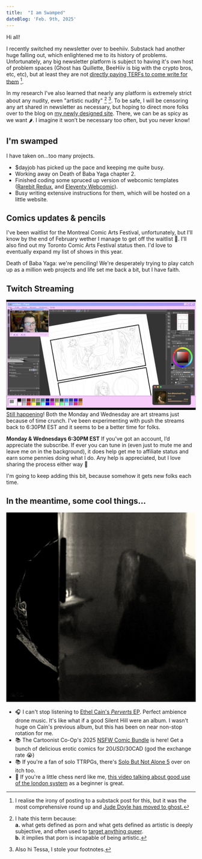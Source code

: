 ```yaml
---
title:  "I am Swamped"
dateBlog: 'Feb. 9th, 2025'
---
```

Hi all!

I recently switched my newsletter over to beehiiv. Substack had another huge falling out, which enlightened me to its history of problems. Unfortunately, any big newsletter platform is subject to having it's own host of problem spaces (Ghost has Quillette, BeeHiiv is big with the crypto bros, etc, etc), but at least they are not [directly paying TERFs to come write for them](https://doyles.substack.com/p/in-queers-we-trust-all-others-pay) [^1].
<!-- excerpt -->

In my research I've also learned that nearly any platform is extremely strict about any nudity, even "artistic nudity" [^2] [^3]. To be safe, I will be censoring any art shared in newsletter as necessary, but hoping to direct more folks over to the blog on [my newly designed site](katedee.com). There, we can be as spicy as we want 🌶️. I imagine it won’t be necessary too often, but you never know!

## I'm swamped
I have taken on...too many projects. 
- $dayjob has picked up the pace and keeping me quite busy.
- Working away on Death of Baba Yaga chapter 2.
- Finished coding some spruced up version of webcomic templates ([Rarebit Redux](https://github.com/katedee/rarebit-redux), and [Eleventy Webcomic](https://github.com/katedee/eleventy-webcomic)).
- Busy writing extensive instructions for them, which will be hosted on a little website.

## Comics updates & pencils
I've been waitlist for the Montreal Comic Arts Festival, unfortunately, but I'll know by the end of February wether I manage to get off the waitlist 🤞. I'll also find out my Toronto Comic Arts Festival status then. I'd love to eventually expand my list of shows in this year.

Death of Baba Yaga: we're penciling! We're desperately trying to play catch up as a million web projects and life set me back a bit, but I have faith.

## Twitch Streaming
![working on comics....](/assets/blog/feb/twitch.png)
[Still happening](https://www.twitch.tv/thisiskatedee)! Both the Monday and Wednesday are art streams just because of time crunch. I've been experimenting with push the streams back to 6:30PM EST and it seems to be a better time for folks.

**Monday & Wednesdays 6:30PM EST**
If you’ve got an account, I’d appreciate the subscribe. If ever you can tune in (even just to mute me and leave me on in the background), it does help get me to affiliate status and earn some pennies doing what I do. Any help is appreciated, but I love sharing the process either way 🙂

I'm going to keep adding this bit, because somehow it gets new folks each time.

## In the meantime, some cool things...
![cover for Ethel Cain's Perverts](/assets/blog/feb/perverts.png)
- 🎧 I can't stop listening to [Ethel Cain's _Perverts_ EP](https://ethelcain.ffm.to/perverts). Perfect ambience drone music. It's like what if a good Silent Hill were an album. I wasn't huge on Cain's previous album, but this has been on near non-stop rotation for me.
- 📚 The Cartoonist Co-Op's 2025 [NSFW Comic Bundle](https://itch.io/b/2848/the-cartoonist-co-op-nsfw-comics-bundle-2025) is here! Get a bunch of delicious erotic comics for $20USD/$30CAD (god the exchange rate 😭)
- 📚 If you're a fan of solo TTRPGs, there's [Solo But Not Alone 5](https://itch.io/b/2865/solo-but-not-alone-5) over on itch too.
- 🎥 If you're a little chess nerd like me, [this video talking about good use of the london system](https://www.youtube.com/watch?v=bcWy10RKTNw) as a beginner is great.

[^1]: I realise the irony of posting to a substack post for this, but it was the most comprehensive round up and [Jude Doyle has moved to ghost.](https://jude-doyle.ghost.io/)

[^2]: I hate this term because:  
**a.** what gets defined as porn and what gets defined as artistic is deeply subjective, and often used to [target anything queer](https://www.eff.org/deeplinks/2021/08/how-lgbtq-content-censored-under-guise-sexually-explicit).  
**b.** it implies that porn is incapable of being artistic.

[^3]: Also hi Tessa, I stole your footnotes.

